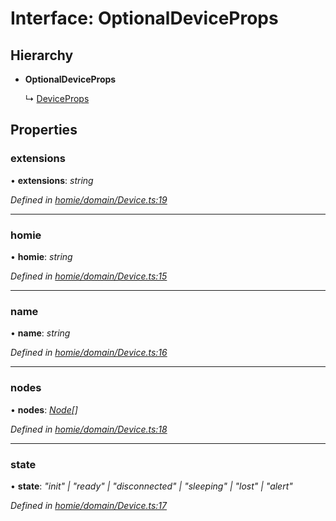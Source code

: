 # Interface: OptionalDeviceProps

## Hierarchy

* **OptionalDeviceProps**

  ↳ [DeviceProps](deviceprops.md)

## Properties

###  extensions

• **extensions**: *string*

*Defined in [homie/domain/Device.ts:19](https://github.com/AlejandroHerr/homieiot.ts/blob/0651aed/src/homie/domain/Device.ts#L19)*

___

###  homie

• **homie**: *string*

*Defined in [homie/domain/Device.ts:15](https://github.com/AlejandroHerr/homieiot.ts/blob/0651aed/src/homie/domain/Device.ts#L15)*

___

###  name

• **name**: *string*

*Defined in [homie/domain/Device.ts:16](https://github.com/AlejandroHerr/homieiot.ts/blob/0651aed/src/homie/domain/Device.ts#L16)*

___

###  nodes

• **nodes**: *[Node](../classes/node.md)[]*

*Defined in [homie/domain/Device.ts:18](https://github.com/AlejandroHerr/homieiot.ts/blob/0651aed/src/homie/domain/Device.ts#L18)*

___

###  state

• **state**: *"init" | "ready" | "disconnected" | "sleeping" | "lost" | "alert"*

*Defined in [homie/domain/Device.ts:17](https://github.com/AlejandroHerr/homieiot.ts/blob/0651aed/src/homie/domain/Device.ts#L17)*
